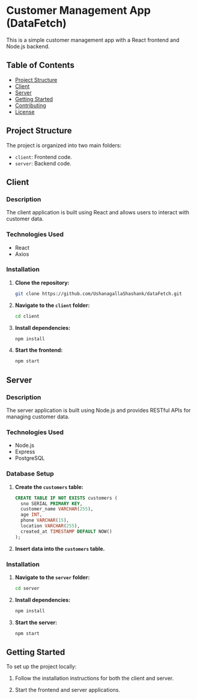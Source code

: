 # Customer Management App (DataFetch)

This is a simple customer management app with a React frontend and Node.js backend.

## Table of Contents

- [Project Structure](#project-structure)
- [Client](#client)
- [Server](#server)
- [Getting Started](#getting-started)
- [Contributing](#contributing)
- [License](#license)

## Project Structure

The project is organized into two main folders:

- `client`: Frontend code.
- `server`: Backend code.

## Client

### Description

The client application is built using React and allows users to interact with customer data.

### Technologies Used

- React
- Axios

### Installation

1. **Clone the repository:**

    ```bash
    git clone https://github.com/UshanagallaShashank/dataFetch.git
    ```

2. **Navigate to the `client` folder:**

    ```bash
    cd client
    ```

3. **Install dependencies:**

    ```bash
    npm install
    ```

4. **Start the frontend:**

    ```bash
    npm start
    ```

## Server

### Description

The server application is built using Node.js and provides RESTful APIs for managing customer data.

### Technologies Used

- Node.js
- Express
- PostgreSQL

### Database Setup

1. **Create the `customers` table:**

    ```sql
    CREATE TABLE IF NOT EXISTS customers (
      sno SERIAL PRIMARY KEY,
      customer_name VARCHAR(255),
      age INT,
      phone VARCHAR(15),
      location VARCHAR(255),
      created_at TIMESTAMP DEFAULT NOW()
    );
    ```

2. **Insert data into the `customers` table.**

### Installation

1. **Navigate to the `server` folder:**

    ```bash
    cd server
    ```

2. **Install dependencies:**

    ```bash
    npm install
    ```

3. **Start the server:**

    ```bash
    npm start
    ```

## Getting Started

To set up the project locally:

1. Follow the installation instructions for both the client and server.

2. Start the frontend and server applications.


